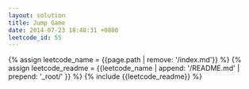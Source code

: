 ```yaml
---
layout: solution
title: Jump Game
date: 2014-07-23 18:48:31 +0800
leetcode_id: 55
---
```

{% assign leetcode_name = {{page.path | remove: '/index.md'}}  %}
{% assign leetcode_readme = {{leetcode_name | append: '/README.md' | prepend: '_root/' }}  %}
{% include {{leetcode_readme}} %}
